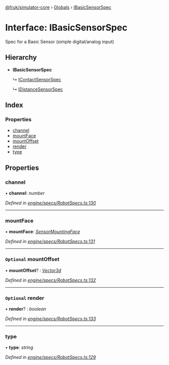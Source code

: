 [@fruk/simulator-core](../README.md) › [Globals](../globals.md) › [IBasicSensorSpec](ibasicsensorspec.md)

# Interface: IBasicSensorSpec

Spec for a Basic Sensor (simple digital/analog input)

## Hierarchy

* **IBasicSensorSpec**

  ↳ [IContactSensorSpec](icontactsensorspec.md)

  ↳ [IDistanceSensorSpec](idistancesensorspec.md)

## Index

### Properties

* [channel](ibasicsensorspec.md#channel)
* [mountFace](ibasicsensorspec.md#mountface)
* [mountOffset](ibasicsensorspec.md#optional-mountoffset)
* [render](ibasicsensorspec.md#optional-render)
* [type](ibasicsensorspec.md#type)

## Properties

###  channel

• **channel**: *number*

*Defined in [engine/specs/RobotSpecs.ts:130](https://github.com/FRUK-Simulator/SimulatorCore/blob/cdc4cfb/src/engine/specs/RobotSpecs.ts#L130)*

___

###  mountFace

• **mountFace**: *[SensorMountingFace](../enums/sensormountingface.md)*

*Defined in [engine/specs/RobotSpecs.ts:131](https://github.com/FRUK-Simulator/SimulatorCore/blob/cdc4cfb/src/engine/specs/RobotSpecs.ts#L131)*

___

### `Optional` mountOffset

• **mountOffset**? : *[Vector3d](../globals.md#vector3d)*

*Defined in [engine/specs/RobotSpecs.ts:132](https://github.com/FRUK-Simulator/SimulatorCore/blob/cdc4cfb/src/engine/specs/RobotSpecs.ts#L132)*

___

### `Optional` render

• **render**? : *boolean*

*Defined in [engine/specs/RobotSpecs.ts:133](https://github.com/FRUK-Simulator/SimulatorCore/blob/cdc4cfb/src/engine/specs/RobotSpecs.ts#L133)*

___

###  type

• **type**: *string*

*Defined in [engine/specs/RobotSpecs.ts:129](https://github.com/FRUK-Simulator/SimulatorCore/blob/cdc4cfb/src/engine/specs/RobotSpecs.ts#L129)*
